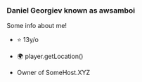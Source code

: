 ### Daniel Georgiev known as awsamboi


Some info about me!

- ⭐ 13y/o
- 🌍 player.getLocation()

- Owner of SomeHost.XYZ
